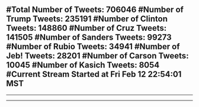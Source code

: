 #Total Number of Tweets: 706046 
#Number of Trump Tweets: 235191
#Number of Clinton Tweets: 148860
#Number of Cruz Tweets: 141505
#Number of Sanders Tweets: 99273
#Number of Rubio Tweets: 34941
#Number of Jeb! Tweets: 28201
#Number of Carson Tweets: 10045
#Number of Kasich Tweets: 8054
#Current Stream Started at Fri Feb 12 22:54:01 MST
---
---
---
